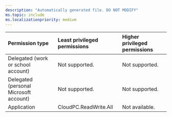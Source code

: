 ```yaml
---
description: "Automatically generated file. DO NOT MODIFY"
ms.topic: include
ms.localizationpriority: medium
---
```


|Permission type|Least privileged permissions|Higher privileged permissions|
|:---|:---|:---|
|Delegated (work or school account)|Not supported.|Not supported.|
|Delegated (personal Microsoft account)|Not supported.|Not supported.|
|Application|CloudPC.ReadWrite.All|Not available.|

